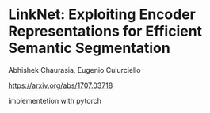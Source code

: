 # LinkNet: Exploiting Encoder Representations for Efficient Semantic Segmentation

Abhishek Chaurasia, Eugenio Culurciello

https://arxiv.org/abs/1707.03718

implementetion with pytorch
  